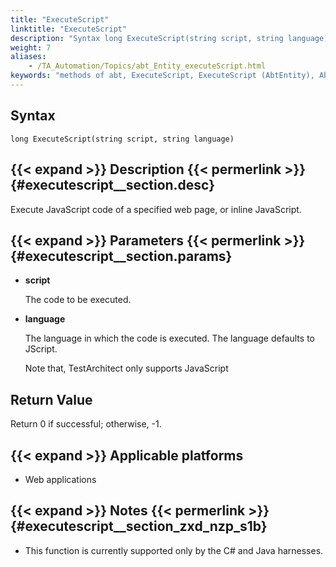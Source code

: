 ```yaml
--- 
title: "ExecuteScript"
linktitle: "ExecuteScript"
description: "Syntax long ExecuteScript(string script, string language) Description Execute JavaScript code of a specified web page, or inline JavaScript. Parameters script The code to be executed. language The ..."
weight: 7
aliases: 
    - /TA_Automation/Topics/abt_Entity_executeScript.html
keywords: "methods of abt, ExecuteScript, ExecuteScript (AbtEntity), AbtEntity, executescript, abtentity executescript, execute javascript, execute inline javascript, run javascript"
---
```


## Syntax

`long ExecuteScript(string script, string language)`

## {{< expand >}} Description {{< permerlink >}} {#executescript__section.desc} 

Execute JavaScript code of a specified web page, or inline JavaScript.

## {{< expand >}} Parameters {{< permerlink >}} {#executescript__section.params} 

-   **script**

    The code to be executed.

-   **language**

    The language in which the code is executed. The language defaults to JScript.

    Note that, TestArchitect only supports JavaScript


## Return Value

Return 0 if successful; otherwise, -1.

## {{< expand >}} Applicable platforms

-   Web applications

## {{< expand >}} Notes {{< permerlink >}} {#executescript__section_zxd_nzp_s1b} 

-   This function is currently supported only by the C\# and Java harnesses.




